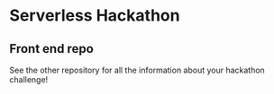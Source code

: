 # Serverless Hackathon

## Front end repo

See the other repository for all the information about your hackathon challenge!
